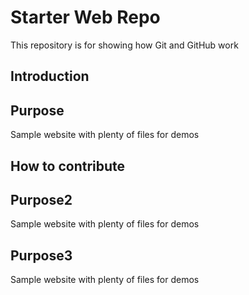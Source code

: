# Starter Web Repo

This repository is for showing how Git and GitHub work

## Introduction

## Purpose
Sample website with plenty of files for demos

## How to contribute

## Purpose2
Sample website with plenty of files for demos

## Purpose3
Sample website with plenty of files for demos

